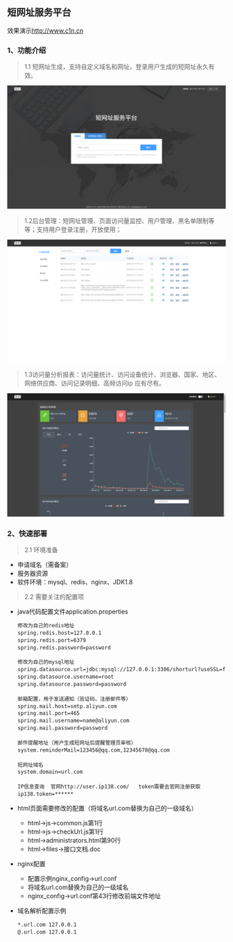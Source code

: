 ## 短网址服务平台
效果演示<http://www.c1n.cn>
### 1、功能介绍

> 1.1 短网址生成，支持自定义域名和网址，登录用户生成的短网址永久有效。

[![url](https://raw.githubusercontent.com/liwei128/short_url/master/img/home.png)](https://raw.githubusercontent.com/liwei128/short_url/master/img/home.png)

> 1.2后台管理：短网址管理、页面访问量监控、用户管理、黑名单限制等等；支持用户登录注册，开放使用；

[![url](https://raw.githubusercontent.com/liwei128/short_url/master/img/manager.png)](https://raw.githubusercontent.com/liwei128/short_url/master/img/manager.png)

> 1.3访问量分析报表：访问量统计、访问设备统计、浏览器、国家、地区、网络供应商、访问记录明细、高频访问ip 应有尽有。

[![url](https://raw.githubusercontent.com/liwei128/short_url/master/img/flowData.png)](https://raw.githubusercontent.com/liwei128/short_url/master/img/flowData.png)

### 2、快速部署
> 2.1 环境准备
* 申请域名（需备案）
* 服务器资源
* 软件环境：mysql、redis、nginx、JDK1.8
> 2.2 需要关注的配置项
* java代码配置文件application.properties
    ```html
    修改为自己的redis地址
    spring.redis.host=127.0.0.1
    spring.redis.port=6379
    spring.redis.password=password
    
    修改为自己的mysql地址
    spring.datasource.url=jdbc:mysql://127.0.0.1:3306/shorturl?useSSL=false&useUnicode=true&characterEncoding=utf8
    spring.datasource.username=root
    spring.datasource.password=password
    
    邮箱配置，用于发送通知（验证码、注册邮件等）
    spring.mail.host=smtp.aliyun.com
    spring.mail.port=465
    spring.mail.username=name@aliyun.com
    spring.mail.password=password
    
    邮件提醒地址（用户生成短网址后提醒管理员审核）
    system.reminderMail=123456@qq.com,12345678@qq.com
    
    短网址域名
    system.domain=url.com
    
    IP信息查询  官网http://user.ip138.com/   token需要去官网注册获取
    ip138.token=******
    ```
* html页面需要修改的配置（将域名url.com替换为自己的一级域名）
    * html->js->common.js第1行
    * html->js->checkUrl.js第1行
    * html->administrators.html第90行
    * html->files->接口文档.doc
    
* nginx配置
    * 配置示例nginx_config->url.conf
    * 将域名url.com替换为自己的一级域名
    * nginx_config->url.conf第43行修改前端文件地址
* 域名解析配置示例
    ```html
    *.url.com 127.0.0.1
    @.url.com 127.0.0.1
    ```

